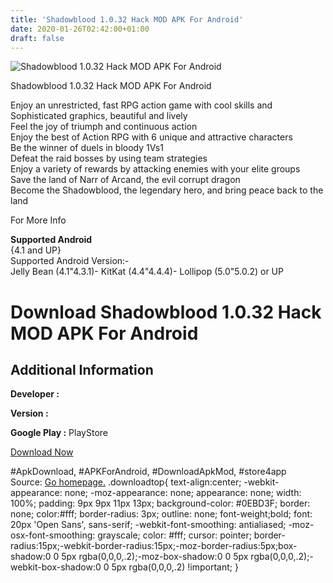 ```yaml
---
title: 'Shadowblood 1.0.32 Hack MOD APK For Android'
date: 2020-01-26T02:42:00+01:00
draft: false
---
```


![Shadowblood 1.0.32 Hack MOD APK For Android](https://i0.wp.com/apkhome.net/wp-content/uploads/2017/06/Shadowblood-1.0.32.png "Shadowblood 1.0.32 Hack MOD APK For Android")

  

Shadowblood 1.0.32 Hack MOD APK For Android

Enjoy an unrestricted, fast RPG action game with cool skills and  
Sophisticated graphics, beautiful and lively  
Feel the joy of triumph and continuous action  
Enjoy the best of Action RPG with 6 unique and attractive characters  
Be the winner of duels in bloody 1Vs1  
Defeat the raid bosses by using team strategies  
Enjoy a variety of rewards by attacking enemies with your elite groups  
Save the land of Narr of Arcand, the evil corrupt dragon  
Become the Shadowblood, the legendary hero, and bring peace back to the land

For More Info

**Supported Android**  
{4.1 and UP}  
Supported Android Version:-  
Jelly Bean (4.1"4.3.1)- KitKat (4.4"4.4.4)- Lollipop (5.0"5.0.2) or UP

Download Shadowblood 1.0.32 Hack MOD APK For Android
====================================================

Additional Information
----------------------

**Developer :**

**Version :**

**Google Play :** PlayStore

  

[Download Now](https://store4app.co/post/shadowblood-1-0-32-hack-mod-apk-for-android_1573671665)

  
#ApkDownload, #APKForAndroid, #DownloadApkMod, #store4app  
Source: [Go homepage.](https://store4app.co/post/shadowblood-1-0-32-hack-mod-apk-for-android_1573671665) .downloadtop{ text-align:center; -webkit-appearance: none; -moz-appearance: none; appearance: none; width: 100%; padding: 9px 9px 11px 13px; background-color: #0EBD3F; border: none; color:#fff; border-radius: 3px; outline: none; font-weight;bold; font: 20px 'Open Sans', sans-serif; -webkit-font-smoothing: antialiased; -moz-osx-font-smoothing: grayscale; color: #fff; cursor: pointer; border-radius:15px;-webkit-border-radius:15px;-moz-border-radius:5px;box-shadow:0 0 5px rgba(0,0,0,.2);-moz-box-shadow:0 0 5px rgba(0,0,0,.2);-webkit-box-shadow:0 0 5px rgba(0,0,0,.2) !important; }